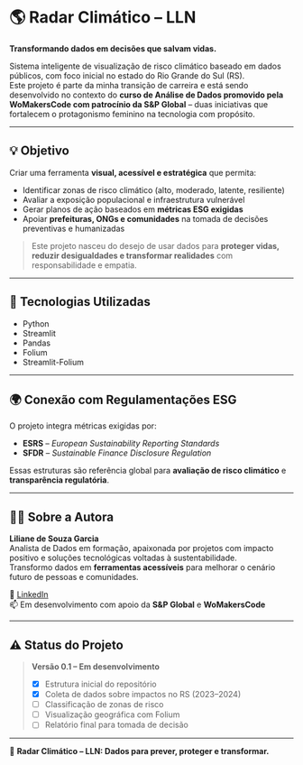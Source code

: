 # 🌎 Radar Climático – LLN

**Transformando dados em decisões que salvam vidas.**

Sistema inteligente de visualização de risco climático baseado em dados públicos, com foco inicial no estado do Rio Grande do Sul (RS).  
Este projeto é parte da minha transição de carreira e está sendo desenvolvido no contexto do **curso de Análise de Dados promovido pela WoMakersCode com patrocínio da S&P Global** – duas iniciativas que fortalecem o protagonismo feminino na tecnologia com propósito.

---

## 💡 Objetivo

Criar uma ferramenta **visual, acessível e estratégica** que permita:

- Identificar zonas de risco climático (alto, moderado, latente, resiliente)
- Avaliar a exposição populacional e infraestrutura vulnerável
- Gerar planos de ação baseados em **métricas ESG exigidas**
- Apoiar **prefeituras, ONGs e comunidades** na tomada de decisões preventivas e humanizadas

> Este projeto nasceu do desejo de usar dados para **proteger vidas, reduzir desigualdades e transformar realidades** com responsabilidade e empatia.

---

## 🧪 Tecnologias Utilizadas

- Python
- Streamlit
- Pandas
- Folium
- Streamlit-Folium

---

## 🌍 Conexão com Regulamentações ESG

O projeto integra métricas exigidas por:

- **ESRS** – *European Sustainability Reporting Standards*
- **SFDR** – *Sustainable Finance Disclosure Regulation*

Essas estruturas são referência global para **avaliação de risco climático** e **transparência regulatória**.

---

## 🙋‍♀️ Sobre a Autora

**Liliane de Souza Garcia**  
Analista de Dados em formação, apaixonada por projetos com impacto positivo e soluções tecnológicas voltadas à sustentabilidade.  
Transformo dados em **ferramentas acessíveis** para melhorar o cenário futuro de pessoas e comunidades.

🔗 [LinkedIn](https://www.linkedin.com/in/seuperfil)  
📫 Em desenvolvimento com apoio da **S&P Global** e **WoMakersCode**

---

## ⚠️ Status do Projeto

> **Versão 0.1 – Em desenvolvimento**
> - [x] Estrutura inicial do repositório
> - [x] Coleta de dados sobre impactos no RS (2023–2024)
> - [ ] Classificação de zonas de risco
> - [ ] Visualização geográfica com Folium
> - [ ] Relatório final para tomada de decisão

---

📌 **Radar Climático – LLN: Dados para prever, proteger e transformar.**
